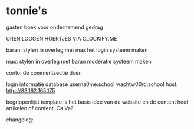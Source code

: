 # tonnie's
gasten boek voor ondernemend gedrag

UREN LOGGEN HOERTJES VIA CLOCKIFY.ME

baran:
stylen in overleg met max
het login systeem maken

max:
stylen in overleg met baran
moderatie systeem maken

conto:
de commentsectie doen



login informatie database
userna0me:school
wachtw00rd:school
host: http://83.162.165.175


begrippenlijst
template is het basis idee van de website en de content heet artikelen of content.
Ca Va?

changelog:
